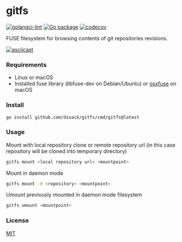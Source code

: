 # gitfs

[![golangci-lint](https://github.com/dsxack/gitfs/actions/workflows/golangci-lint.yml/badge.svg)](https://github.com/dsxack/gitfs/actions/workflows/golangci-lint.yml)
[![Go package](https://github.com/dsxack/gitfs/actions/workflows/go-test.yml/badge.svg)](https://github.com/dsxack/gitfs/actions/workflows/go-test.yml)
[![codecov](https://codecov.io/gh/dsxack/gitfs/branch/master/graph/badge.svg?token=JG8wPYoqAq)](https://codecov.io/gh/dsxack/gitfs)

FUSE filesystem for browsing contents of git repositories revisions.

[![asciicast](https://asciinema.org/a/574704.svg)](https://asciinema.org/a/574704)

### Requirements

- Linux or macOS
- Installed fuse library (libfuse-dev on Debian/Ubuntu) or [osxfuse](https://osxfuse.github.io/) on macOS

### Install

```sh
go install github.com/dsxack/gitfs/cmd/gitfs@latest
```

### Usage

Mount with local repository clone or 
remote repository url (in this case repository will be cloned into temporary directory)

```sh
gitfs mount <local repository url> <mountpoint>
```

Mount in daemon mode

```sh
gitfs mount -d <repository> <mountpoint>
```

Umount previously mounted in daemon mode filesystem

```sh
gitfs umount <mountpoint>
```

### License

[MIT](LICENSE)